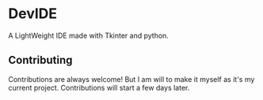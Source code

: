 
# DevIDE

A LightWeight IDE made with Tkinter and python.


## Contributing

Contributions are always welcome!
But I am will to make it myself as it's my current project.
Contributions will start a few days later.

  
